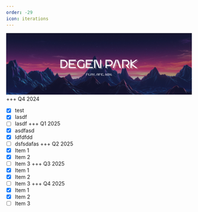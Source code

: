 ```yaml
---
order: -29
icon: iterations
---
```

![](static/dptwitter.png)
+++ Q4 2024
- [x] test
- [x] Iasdf
- [ ] Iasdf
+++ Q1 2025
- [x] asdfasd
- [x] Idfdfdd
- [ ] dsfsdafas
+++ Q2 2025
- [x] Item 1
- [x] Item 2
- [ ] Item 3
+++ Q3 2025
- [x] Item 1
- [x] Item 2
- [ ] Item 3
+++ Q4 2025
- [x] Item 1
- [x] Item 2
- [ ] Item 3